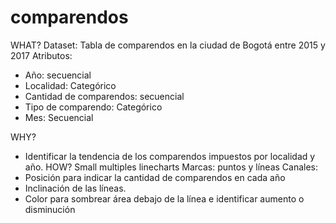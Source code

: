 # comparendos
WHAT?
Dataset: Tabla de comparendos en la ciudad de Bogotá entre 2015 y 2017
Atributos:
-	Año: secuencial
-	Localidad: Categórico
-	Cantidad de comparendos: secuencial
-	Tipo de comparendo: Categórico
-	Mes: Secuencial

WHY?

-	Identificar la tendencia de los comparendos impuestos por localidad y año.
HOW?
Small multiples linecharts
Marcas: puntos y líneas
Canales:
-	Posición para indicar la cantidad de comparendos en cada año
-	Inclinación de las líneas.
-	Color para sombrear área debajo de la línea e identificar aumento o disminución

